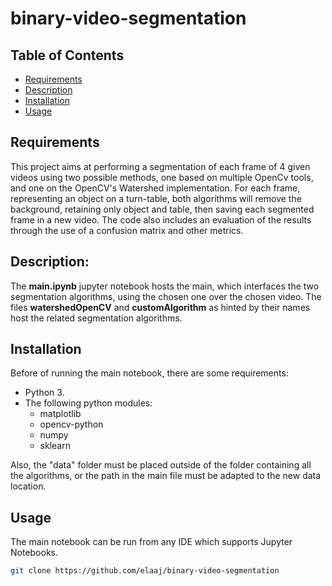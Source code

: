 # binary-video-segmentation

## Table of Contents

- [Requirements](#Requirements)
- [Description](#Description)
- [Installation](#Installation)
- [Usage](#usage)


## Requirements

This project aims at performing a segmentation of each frame of 4 given videos using two possible methods, one based on multiple OpenCv tools, and one on the OpenCV's Watershed implementation.
For each frame, representing an object on a turn-table, both algorithms will remove the background, retaining only object and table, then saving each segmented frame in a new video.
The code also includes an evaluation of the results through the use of a confusion matrix and other metrics.

## Description:

The **main.ipynb** jupyter notebook hosts the main, which interfaces the two segmentation algorithms, using the chosen one over the chosen video.
The files **watershedOpenCV** and **customAlgorithm** as hinted by their names host the related segmentation algorithms.

## Installation

Before of running the main notebook, there are some requirements:

- Python 3.
- The following python modules:
  - matplotlib
  - opencv-python
  - numpy
  - sklearn
 
Also, the "data" folder must be placed outside of the folder containing all the algorithms, or the path in the main file must be adapted to the new data location.

## Usage

The main notebook can be run from any IDE which supports Jupyter Notebooks.



```bash
git clone https://github.com/elaaj/binary-video-segmentation
```
